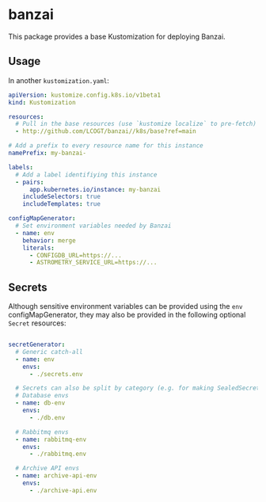 # banzai

This package provides a base Kustomization for deploying Banzai.

## Usage

In another `kustomization.yaml`:

```yaml
apiVersion: kustomize.config.k8s.io/v1beta1
kind: Kustomization

resources:
  # Pull in the base resources (use `kustomize localize` to pre-fetch)
  - http://github.com/LCOGT/banzai//k8s/base?ref=main

# Add a prefix to every resource name for this instance
namePrefix: my-banzai-

labels:
  # Add a label identifiying this instance
  - pairs:
      app.kubernetes.io/instance: my-banzai
    includeSelectors: true
    includeTemplates: true

configMapGenerator:
  # Set environment variables needed by Banzai
  - name: env
    behavior: merge
    literals:
      - CONFIGDB_URL=https://...
      - ASTROMETRY_SERVICE_URL=https://...
```

## Secrets

Although sensitive environment variables can be provided using the `env` configMapGenerator,
they may also be provided in the following optional `Secret` resources:

```yaml

secretGenerator:
  # Generic catch-all
  - name: env
    envs:
      - ./secrets.env

  # Secrets can also be split by category (e.g. for making SealedSecret rotation easier)
  # Database envs
  - name: db-env
    envs:
      - ./db.env

  # Rabbitmq envs
  - name: rabbitmq-env
    envs:
      - ./rabbitmq.env

  # Archive API envs
  - name: archive-api-env
    envs:
      - ./archive-api.env
```
